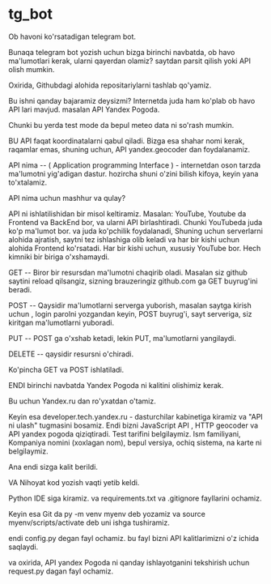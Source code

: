 # tg_bot
Ob havoni ko'rsatadigan telegram bot.


Bunaqa telegram bot yozish uchun bizga birinchi navbatda, ob havo ma'lumotlari kerak, ularni qayerdan olamiz? saytdan parsit qilish yoki API olish mumkin. 

Oxirida, Githubdagi alohida repositariylarni tashlab qo'yamiz.

Bu ishni qanday bajaramiz deysizmi? Internetda juda ham ko'plab ob havo API lari mavjud. masalan API Yandex Pogoda.

Chunki bu yerda test mode da bepul meteo data ni so'rash mumkin.

BU API faqat koordinatalarni qabul qiladi. Bizga esa shahar nomi kerak, raqamlar emas, shuning uchun, API yandex.geocoder dan foydalanamiz.

API nima -- ( Application programming Interface ) - internetdan oson tarzda ma'lumotni yig'adigan dastur. hozircha shuni o'zini bilish kifoya, keyin yana to'xtalamiz.

API nima uchun mashhur va qulay?

API ni ishlatilishidan bir misol keltiramiz. Masalan: YouTube, Youtube da Frontend va BackEnd bor, va ularni API birlashtiradi. Chunki YouTubeda juda ko'p ma'lumot bor. va juda ko'pchilik foydalanadi, Shuning uchun serverlarni alohida ajratish, saytni tez ishlashiga olib keladi va har bir kishi uchun alohida Frontend ko'rsatadi. Har bir kishi uchun, xususiy YouTube bor. Hech kimniki bir biriga o'xshamaydi.

GET -- Biror bir resursdan ma'lumotni chaqirib oladi. Masalan siz github saytini reload qilsangiz, sizning brauzeringiz github.com ga GET buyrug'ini beradi.

POST -- Qaysidir ma'lumotlarni serverga yuborish, masalan saytga kirish uchun , login parolni yozgandan keyin, POST buyrug'i, sayt serveriga, siz kiritgan ma'lumotlarni yuboradi.

PUT -- POST ga o'xshab ketadi, lekin PUT, ma'lumotlarni yangilaydi.

DELETE -- qaysidir resursni o'chiradi.

Ko'pincha GET va POST ishlatiladi.


ENDI birinchi navbatda Yandex Pogoda ni kalitini olishimiz kerak. 

Bu uchun Yandex.ru dan ro'yxatdan o'tamiz.

Keyin esa developer.tech.yandex.ru - dasturchilar kabinetiga kiramiz va "API ni ulash" tugmasini bosamiz. Endi bizni JavaScript API , HTTP geocoder va API yandex pogoda qiziqtiradi. Test tarifini belgilaymiz. Ism familiyani, Kompaniya nomini (xoxlagan nom), bepul versiya, ochiq sistema, na karte ni belgilaymiz.

Ana endi sizga kalit berildi.

VA Nihoyat kod yozish vaqti yetib keldi.

Python IDE siga kiramiz. va requirements.txt va .gitignore fayllarini ochamiz.

Keyin esa Git da py -m venv myenv deb yozamiz  va source myenv/scripts/activate deb uni ishga tushiramiz.

endi config.py degan fayl ochamiz. bu fayl bizni API kalitlarimizni o'z ichida saqlaydi.

va oxirida, API yandex Pogoda ni qanday ishlayotganini tekshirish uchun request.py dagan fayl ochamiz.
